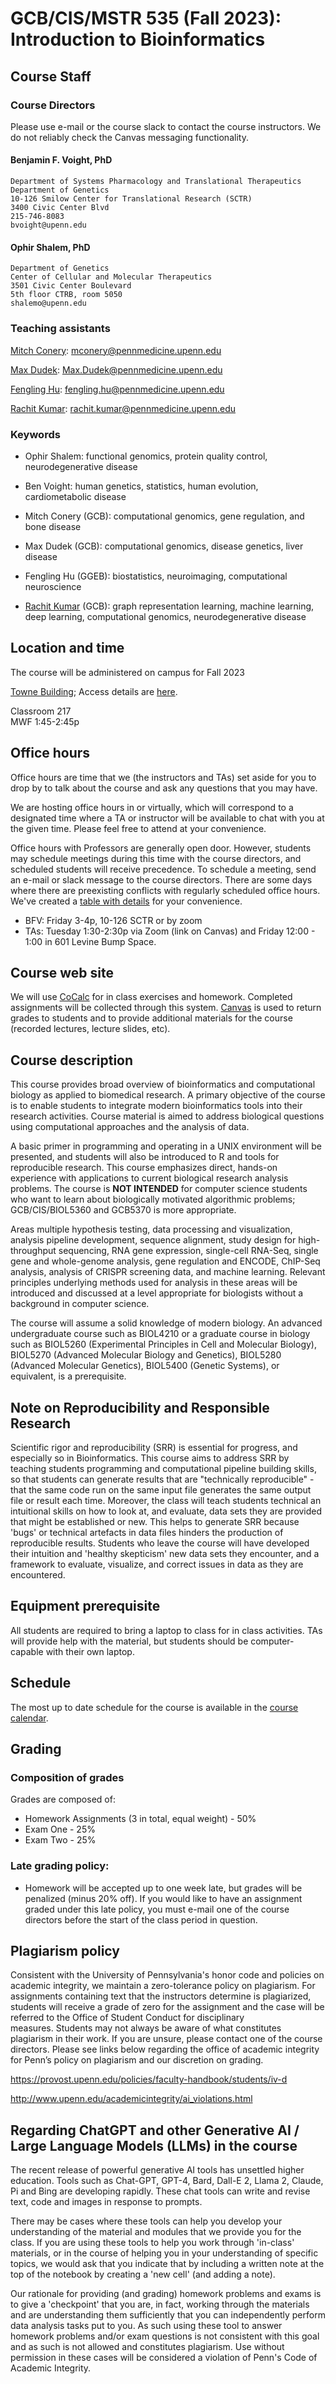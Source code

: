 # GCB/CIS/MSTR 535 (Fall 2023): Introduction to Bioinformatics

## Course Staff

### Course Directors

Please use e-mail or the course slack to contact the course instructors.
We do not reliably check the Canvas messaging functionality.

#### Benjamin F. Voight, PhD
    Department of Systems Pharmacology and Translational Therapeutics
    Department of Genetics
    10-126 Smilow Center for Translational Research (SCTR)
    3400 Civic Center Blvd
    215-746-8083
    bvoight@upenn.edu

#### Ophir Shalem, PhD
    Department of Genetics
    Center of Cellular and Molecular Therapeutics
    3501 Civic Center Boulevard
    5th floor CTRB, room 5050
    shalemo@upenn.edu

### Teaching assistants

[Mitch Conery](mailto:mconery@pennmedicine.upenn.edu): mconery@pennmedicine.upenn.edu 

[Max Dudek](mailto:Max.Dudek@pennmedicine.upenn.edu): Max.Dudek@pennmedicine.upenn.edu

[Fengling Hu](mailto:fengling.hu@pennmedicine.upenn.edu): fengling.hu@pennmedicine.upenn.edu

[Rachit Kumar](mailto:rachit.kumar@pennmedicine.upenn.edu): rachit.kumar@pennmedicine.upenn.edu

### Keywords

* Ophir Shalem: functional genomics, protein quality control, neurodegenerative disease
* Ben Voight: human genetics, statistics, human evolution, cardiometabolic disease

* Mitch Conery (GCB): computational genomics, gene regulation, and bone disease
* Max Dudek (GCB): computational genomics, disease genetics, liver disease
* Fengling Hu (GGEB): biostatistics, neuroimaging, computational neuroscience
* [Rachit Kumar](https://rachitk.github.io/) (GCB): graph representation learning, machine learning, deep learning, computational genomics, neurodegenerative disease

## Location and time
The course will be administered on campus for Fall 2023

[Towne Building](https://goo.gl/maps/uoVt4vjryf8ecv2Q9); Access details are [here](https://facilities.upenn.edu/sites/default/files/pennaccess/PA0570-Towne.pdf).

Classroom 217  
MWF 1:45-2:45p  

## Office hours

Office hours are time that we (the instructors and TAs) set aside for you to 
drop by to talk about the course and ask any questions that you may have.

We are hosting office hours in or virtually, which will correspond to a
designated time where a TA or instructor will be available to chat with you
at the given time. Please feel free to attend at your convenience.

Office hours with Professors are generally open door. However, students may
schedule meetings during this time with the course directors, and scheduled
students will receive precedence. To schedule a meeting, send an e-mail or slack message to
the course directors. There are some days where there are preexisting conflicts
with regularly scheduled office hours. We've created a 
[table with details](https://github.com/bvoight/GCB535/blob/master/OfficeHours.md)
for your convenience.

* BFV: Friday 3-4p, 10-126 SCTR or by zoom
* TAs: Tuesday 1:30-2:30p via Zoom (link on Canvas) and Friday 12:00 - 1:00 in 601 Levine Bump Space. 

## Course web site

We will use [CoCalc](https://cocalc.com/) for in class exercises
and homework. Completed assignments will be collected through this system.
[Canvas](https://upenn.instructure.com/) is used to return grades to students and to 
provide additional materials for the course (recorded lectures, lecture slides, etc).

## Course description

This course provides broad overview of bioinformatics and computational biology
as applied to biomedical research. A primary objective of the course is to
enable students to integrate modern bioinformatics tools into their research
activities. Course material is aimed to address biological questions using
computational approaches and the analysis of data.

A basic primer in programming and operating in a UNIX environment will be
presented, and students will also be introduced to R and tools for
reproducible research. This course emphasizes direct, hands-on experience with
applications to current biological research analysis problems. The course is **NOT
INTENDED** for computer science students who want to learn about biologically
motivated algorithmic problems; GCB/CIS/BIOL5360 and GCB5370 is more appropriate.

Areas multiple hypothesis testing, data processing and visualization, analysis
pipeline development, sequence alignment, study design for high-throughput sequencing, 
RNA gene expression, single-cell RNA-Seq, single gene and whole-genome analysis, 
gene regulation and ENCODE, ChIP-Seq analysis, analysis of CRISPR screening data, 
and machine learning. Relevant principles underlying methods used for analysis in these 
areas will be introduced and discussed at a level appropriate for biologists without a 
background in computer science.

The course will assume a solid knowledge of modern biology. An advanced
undergraduate course such as BIOL4210 or a graduate course in biology such as
BIOL5260 (Experimental Principles in Cell and Molecular Biology), BIOL5270
(Advanced Molecular Biology and Genetics), BIOL5280 (Advanced Molecular
Genetics), BIOL5400 (Genetic Systems), or equivalent, is a prerequisite.

## Note on Reproducibility and Responsible Research

Scientific rigor and reproducibility (SRR) is essential for progress, and especially so in 
Bioinformatics. This course aims to address SRR by teaching students programming
and computational pipeline building skills, so that students can generate results that are
"technically reproducible" - that the same code run on the same input file generates
the same output file or result each time. Moreover, the class will teach students
technical an intuitional skills on how to look at, and evaluate, data sets they are 
provided that might be established or new. This helps to generate SRR because 'bugs'
or technical artefacts in data files hinders the production of reproducible results. 
Students who leave the course will have developed their intuition and 'healthy skepticism'
new data sets they encounter, and a framework to evaluate, visualize, and correct
issues in data as they are encountered.

## Equipment prerequisite

All students are required to bring a laptop to class for in class activities.
TAs will provide help with the material, but students should be computer-capable
with their own laptop.

## Schedule

The most up to date schedule for the course is available in the [course
calendar](https://github.com/bvoight/GCB535/blob/master/Course_Calendar.md).

## Grading

### Composition of grades

Grades are composed of:

* Homework Assignments (3 in total, equal weight) - 50%
* Exam One - 25%
* Exam Two - 25%

### Late grading policy:

* Homework will be accepted up to one week late, but grades will be penalized 
(minus 20% off). If you would like to have an assignment graded under this late policy, 
you must e-mail one of the course directors before the start of the class period in question.

## Plagiarism policy

Consistent with the University of Pennsylvania's honor code and policies on
academic integrity, we maintain a zero-tolerance policy on plagiarism. For
assignments containing text that the instructors determine is plagiarized,
students will receive a grade of zero for the assignment and the case will be
referred to the Office of Student Conduct for disciplinary measures. Students
may not always be aware of what constitutes plagiarism in their work. If you are
unsure, please contact one of the course directors. Please see links below
regarding the office of academic integrity for Penn’s policy on plagiarism and
our discretion on grading.

https://provost.upenn.edu/policies/faculty-handbook/students/iv-d

http://www.upenn.edu/academicintegrity/ai_violations.html

## Regarding ChatGPT and other Generative AI / Large Language Models (LLMs) in the course

The recent release of powerful generative AI tools has unsettled higher education. Tools such 
as Chat-GPT, GPT-4, Bard, Dall-E 2, Llama 2, Claude, Pi and Bing are developing rapidly. These 
chat tools can write and revise text, code and images in response to prompts.

There may be cases where these tools can help you develop your understanding of the material and 
modules that we provide you for the class. If you are using these tools to help you work through 
'in-class' materials, or in the course of helping you in your understanding of specific topics, 
we would ask that you indicate that by including a written note at the top of the notebook by creating 
a 'new cell' (and adding a note).

Our rationale for providing (and grading) homework problems and exams is to give a 'checkpoint' that 
you are, in fact, working through the materials and are understanding them sufficiently that you can 
independently perform data analysis tasks put to you. As such using these tool to answer homework 
problems and/or exam questions is not consistent with this goal and as such is not allowed and constitutes 
plagiarism. Use without permission in these cases will be considered a violation of Penn's Code of 
Academic Integrity.

